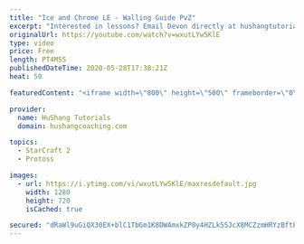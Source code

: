 ```yaml
---
title: "Ice and Chrome LE - Walling Guide PvZ"
excerpt: "Interested in lessons? Email Devon directly at hushangtutorials@outlook.com ------------------------------------------------------------------------------------------------------- Want to support HuShang Tutorials directly? Patreon is a website where you can contribute a monthly donation that will help"
originalUrl: https://youtube.com/watch?v=wxutLYw5KlE
type: video
price: Free
length: PT4M5S
publishedDateTime: 2020-05-28T17:38:21Z
heat: 50

featuredContent: "<iframe width=\"800\" height=\"500\" frameborder=\"0\" src=\"https://www.youtube.com/embed/wxutLYw5KlE\" allow=\"accelerometer; autoplay; encrypted-media; gyroscope; picture-in-picture\" allowfullscreen></iframe>"

provider:
  name: HuShang Tutorials
  domain: hushangcoaching.com

topics:
  - StarCraft 2
  - Protoss

images:
  - url: https://i.ytimg.com/vi/wxutLYw5KlE/maxresdefault.jpg
    width: 1280
    height: 720
    isCached: true

secured: "dRaWl9uGiQX30EX+blC1TbGm1K8DWAmxkZP0y4HZLk5SJcX8MCZzmHRYzBftPtLt0x9gzj0TudH75JWHxULoWNiul+rDEorCUX1YYqjSiPL5mgjwaMkflOqQ7tsn7wvEppO1h5H5+PrPa2LRAkiEvNuXjt0Q/sauHuuWd00X7xf6j0EmFuCqfutQL7awn/1yvAWw7YVCNTj3iF98Qg5GeiBKH7QNHvNXiLYW7hWpF62HNwmBseR8brdmkqLYC0exNzng2CIOIlMuK30RojuYfUtbHr4LRi3cxxF+/s+DfCS4Uyi+Vz6eGTlH/2Ew+hiPKCYuZp9wgdIo+kBg/QngQmk3+BWR3qkeIUBs6WwkFJWXC/7TIDysbKhRy8IM1VN4d/wwHfn0oyYgD0ENIBM5nU2A7yjl+ETRgxeviy0A+Ek=;k7JOwWSkMaT5P/mW18MVKw=="
---
```


